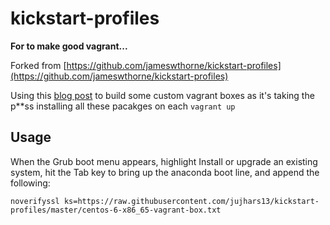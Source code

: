 kickstart-profiles
==================

**For to make good vagrant...**

Forked from [https://github.com/jameswthorne/kickstart-profiles](https://github.com/jameswthorne/kickstart-profiles)

Using this [blog post](http://thornelabs.net/2013/11/11/create-a-centos-6-vagrant-base-box-from-scratch-using-virtualbox.html) to build some custom vagrant boxes as it's taking the p**ss installing all these pacakges on each `vagrant up`

## Usage

When the Grub boot menu appears, highlight Install or upgrade an existing system, hit the Tab key to bring up the anaconda boot line, and append the following:

`noverifyssl ks=https://raw.githubusercontent.com/jujhars13/kickstart-profiles/master/centos-6-x86_65-vagrant-box.txt`


